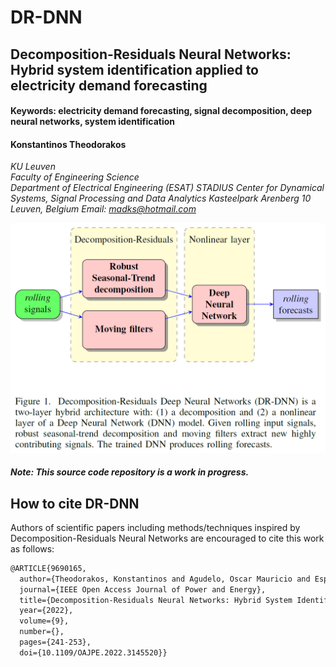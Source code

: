 # DR-DNN
## Decomposition-Residuals Neural Networks: Hybrid system identification applied to electricity demand forecasting
#### Keywords: electricity demand forecasting, signal decomposition, deep neural networks, system identification

#### Konstantinos Theodorakos  
*KU Leuven*  
*Faculty of Engineering Science*  
*Department of Electrical Engineering (ESAT)*
*STADIUS Center for Dynamical Systems, Signal Processing and Data Analytics*
*Kasteelpark Arenberg 10*
*Leuven, Belgium*
*Email: madks@hotmail.com*

![alt text](DR-DNN_fig1.png "Decomposition-Residuals Neural Networks")

##### *Note: This source code repository is a work in progress.*

## How to cite DR-DNN
Authors of scientific papers including methods/techniques inspired by Decomposition-Residuals Neural Networks are encouraged to cite this work as follows:

```xml
@ARTICLE{9690165,
  author={Theodorakos, Konstantinos and Agudelo, Oscar Mauricio and Espinoza, Marcelo and De Moor, Bart},
  journal={IEEE Open Access Journal of Power and Energy}, 
  title={Decomposition-Residuals Neural Networks: Hybrid System Identification Applied to Electricity Demand Forecasting}, 
  year={2022},
  volume={9},
  number={},
  pages={241-253},
  doi={10.1109/OAJPE.2022.3145520}}
```

